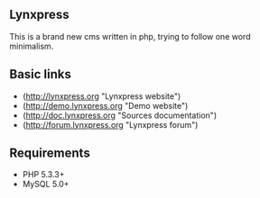 ## Lynxpress ##

This is a brand new cms written in php, trying to follow one word minimalism.

## Basic links ##

* (http://lynxpress.org "Lynxpress website")
* (http://demo.lynxpress.org "Demo website")
* (http://doc.lynxpress.org "Sources documentation")
* (http://forum.lynxpress.org "Lynxpress forum")

## Requirements ##

* PHP 5.3.3+
* MySQL 5.0+
